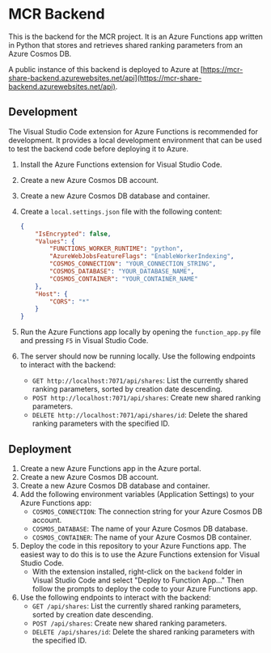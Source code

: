 # MCR Backend

This is the backend for the MCR project. It is an Azure Functions app written in Python that stores and retrieves shared ranking parameters from an Azure Cosmos DB.

A public instance of this backend is deployed to Azure at [https://mcr-share-backend.azurewebsites.net/api](https://mcr-share-backend.azurewebsites.net/api).

## Development

The Visual Studio Code extension for Azure Functions is recommended for development. It provides a local development environment that can be used to test the backend code before deploying it to Azure.

1. Install the Azure Functions extension for Visual Studio Code.
2. Create a new Azure Cosmos DB account.
3. Create a new Azure Cosmos DB database and container.
4. Create a `local.settings.json` file with the following content:

    ```json
    {
        "IsEncrypted": false,
        "Values": {
            "FUNCTIONS_WORKER_RUNTIME": "python",
            "AzureWebJobsFeatureFlags": "EnableWorkerIndexing",
            "COSMOS_CONNECTION": "YOUR_CONNECTION_STRING",
            "COSMOS_DATABASE": "YOUR_DATABASE_NAME",
            "COSMOS_CONTAINER": "YOUR_CONTAINER_NAME"
        },
        "Host": {
            "CORS": "*"
        }
    }
    ```

5. Run the Azure Functions app locally by opening the `function_app.py` file and pressing `F5` in Visual Studio Code.
6. The server should now be running locally. Use the following endpoints to interact with the backend:
   - `GET http://localhost:7071/api/shares`: List the currently shared ranking parameters, sorted by creation date descending.
   - `POST http://localhost:7071/api/shares`: Create new shared ranking parameters.
   - `DELETE http://localhost:7071/api/shares/id`: Delete the shared ranking parameters with the specified ID.

## Deployment

1. Create a new Azure Functions app in the Azure portal.
2. Create a new Azure Cosmos DB account.
3. Create a new Azure Cosmos DB database and container.
4. Add the following environment variables (Application Settings) to your Azure Functions app:
   - `COSMOS_CONNECTION`: The connection string for your Azure Cosmos DB account.
   - `COSMOS_DATABASE`: The name of your Azure Cosmos DB database.
   - `COSMOS_CONTAINER`: The name of your Azure Cosmos DB container.
5. Deploy the code in this repository to your Azure Functions app. The easiest way to do this is to use the Azure Functions extension for Visual Studio Code.
   - With the extension installed, right-click on the `backend` folder in Visual Studio Code and select "Deploy to Function App..." Then follow the prompts to deploy the code to your Azure Functions app.
6. Use the following endpoints to interact with the backend:
   - `GET /api/shares`: List the currently shared ranking parameters, sorted by creation date descending.
   - `POST /api/shares`: Create new shared ranking parameters.
   - `DELETE /api/shares/id`: Delete the shared ranking parameters with the specified ID.
